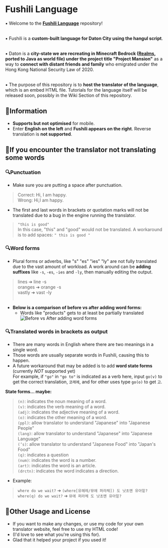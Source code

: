 # Fushili Language

▪️ Welcome to the **[Fushili Language](https://project-mansion.fandom.com/zh-hk/wiki/%E8%BC%94%E8%A5%BF%E9%87%8C%E8%AA%9E)**  repository! <br><br>

▪️ Fushili is a **custom-built language for Daton City using the hangul script**.<br><br>

▪️ Daton is a **city-state we are recreating in Minecraft Bedrock ([Realms](https://realms.gg/J5gUEa62Yss), ported to Java as world file) under the project title "Project Mansion"** as a way to **connect with distant friends and family** who emigrated under the Hong Kong National Security Law of 2020. <br><br>

▪️ The purpose of this repository is to **host the translator of the language**, which is an embed HTML file. Tutorials for the language itself will be released soon, possibly in the Wiki Section of this repository.

## 🌸Information
- **Supports but not optimised** for mobile.<br>
- Enter **English on the left** and **Fushili appears on the right**. Reverse translation is **not supported**.

## 🌸If you encounter the translator not translating some words
### 🔍Punctuation
- Make sure you are putting a space after punctuation.<br>
> Correct: Hi, I am happy.<br>
> Wrong: Hi,I am happy.
- The first and last words in brackets or quotation marks will not be translated due to a bug in the engine running the translator.
> `"this is good"`<br>
> In this case, "this" and "good" would not be translated. A workaround is to add spaces: `" this is good "`

### 🔍Word forms
- Plural forms or adverbs, like "s" "es" "ies" "ly" are not fully translated due to the vast amount of workload. A work around can be **adding suffixes** like `-s`, `-es`, `-ies` and `-ly`, then manually editing the output.<br>
> lines ➔ line -s <br> 
> oranges ➔ orange -s <br>
> vastly ➔ vast -ly <br><br>

- **Below is a comparison of before vs after adding word forms:**<br>
  -  Words like "products" gets to at least be partially translated
![Before vs After adding word forms](https://cdn.discordapp.com/attachments/1102284286880645165/1110140409163808858/2023-05-22_5.41.33.png)
                                                                                                                                  

### 🔍Translated words in brackets as output
- There are many words in English where there are two meanings in a single word.<br>
- Those words are usually separate words in Fushili, causing this to happen.<br>
- A future workaround that may be added is to add **word state forms** (currently <em> NOT </em> supported yet)<br>
For example, if `"go"` in `"go to"` is indicated as a verb here, input `go(v)` to get the correct translation, `코레에`, and for other uses type `go(o)` to get `고`.

**State forms... maybe:** <br>
  >   `(n)`: indicates the noun meaning of a word.<br>
  >   `(v)`: indicates the verb meaning of a word.<br>
  >   `(adj)`: indicates the adjective meaning of a word.<br>
  >   `(o)`: indicates the other meaning of a word.<br>
  >   `(ppl)`: allow translator to understand "Japanese" into "Japanese People"<br>
  >   `(lang)`: allow translator to understand "Japanese" into "Japanese Language"<br>
  >   `(’s)`: allow translator to understand "Japanese Food" into "Japan's Food"<br>
  >   `(q)`: indicates a question<br>
  >   `(num)`: indicates the word is a number.<br>
  >   `(art)`: indicates the word is an article.<br>
  >   `(drctn)`: indicates the word indicates a direction.<br>

- Example:<br>
> `where do we wait?` ➔ `(where[유헤레/뮤에 퍼라체]) 도 낫초멘 유아잍?`<br>
> `where(q) do we wait?` ➔ `뮤에 퍼라체 도 낫초멘 유아잍?`<br>

## 🌸Other Usage and License
- If you want to make any changes, or use my code for your own translator website, feel free to use my HTML code!<br>
- (I'd love to see what you're using this for). <br>
- Glad that it helped your project if you used it!
